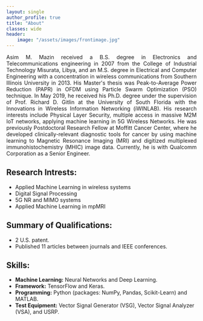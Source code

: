 ```yaml
---
layout: single
author_profile: true
title: "About"
classes: wide
header:
    image: "/assets/images/frontimage.jpg"
---
```

<div style="text-align: justify"> Asim M. Mazin received a B.S. degree in Electronics and Telecommunications engineering in 2007 from the College of
Industrial Technology Misurata, Libya, and an M.S. degree in Electrical and Computer Engineering with a concentration in wireless communications from Southern Illinois University in 2013.
His Master's thesis was Peak-to-Average Power Reduction (PAPR) in OFDM using Particle Swarm Optimization (PSO) technique.
In May 2019, he received his Ph.D. degree under the supervision of Prof. Richard D. Gitlin at the University of South Florida with the Innovations in Wireless Information Networking (iWINLAB).
His research interests include Physical Layer Security, multiple access in massive M2M IoT networks, applying machine learning in 5G Wireless Networks. He was previously Postdoctoral Research Fellow at Moffitt Cancer Center, where he developed clinically-relevant diagnostic tools for cancer by using machine learning to Magnetic Resonance Imaging (MRI) and digitized multiplexed immunohistochemistry (MHIC) image data. Currently, he is with Qualcomm Corporation as a Senior Engineer. </div>

## Research Intrests:
- Applied Machine Learning in wireless systems
- Digital Signal Processing
- 5G NR and MIMO systems
- Applied Machine Learning in mpMRI

## Summary of Qualifications:
- 2 U.S. patent.
- Published 11 articles between journals and IEEE conferences.

## Skills:
- **Machine Learning:** Neural Networks and Deep Learning.
- **Framework:** TensorFlow and Keras.
- **Programming:** Python (packages: NumPy, Pandas, Scikit-Learn) and MATLAB.
- **Test Equipment:** Vector Signal Generator (VSG), Vector Signal Analyzer (VSA), and  USRP.

